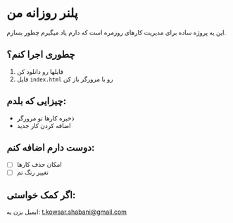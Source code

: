 # پلنر روزانه من  

این یه پروژه ساده برای مدیریت کارهای روزمره است که دارم یاد میگیرم چطور بسازم.  

## چطوری اجرا کنم؟  
1. فایلها رو دانلود کن  
2. فایل `index.html` رو با مرورگر باز کن  

## چیزایی که بلدم:  
- ذخیره کارها تو مرورگر  
- اضافه کردن کار جدید  

## دوست دارم اضافه کنم:  
- [ ] امکان حذف کارها  
- [ ] تغییر رنگ تم  

## اگر کمک خواستی:  
ایمیل بزن به: t.kowsar.shabani@gmail.com 
